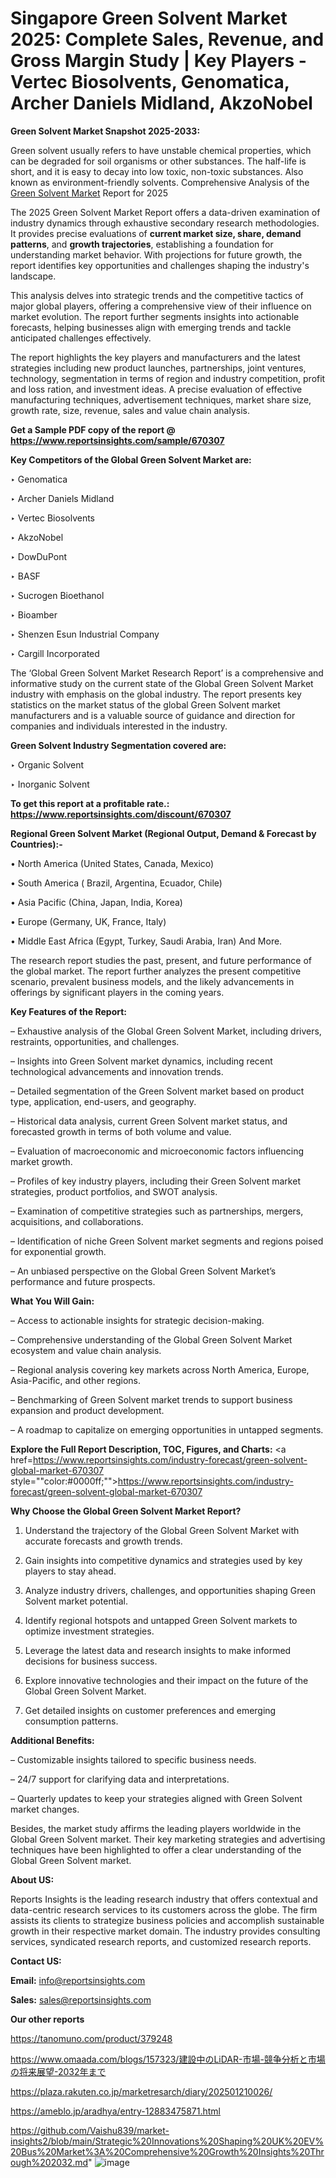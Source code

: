 # Singapore Green Solvent Market 2025: Complete Sales, Revenue, and Gross Margin Study | Key Players - Vertec Biosolvents, Genomatica, Archer Daniels Midland, AkzoNobel

<strong>Green Solvent Market Snapshot 2025-2033:</strong>

Green solvent usually refers to have unstable chemical properties, which can be degraded for soil organisms or other substances. The half-life is short, and it is easy to decay into low toxic, non-toxic substances. Also known as environment-friendly solvents. Comprehensive Analysis of the <a href=https://www.reportsinsights.com/sample/670307>Green Solvent Market</a> Report for 2025

The 2025 Green Solvent Market Report offers a data-driven examination of industry dynamics through exhaustive secondary research methodologies. It provides precise evaluations of <strong>current market size, share, demand patterns</strong>, and <strong>growth trajectories</strong>, establishing a foundation for understanding market behavior. With projections for future growth, the report identifies key opportunities and challenges shaping the industry's landscape.

This analysis delves into strategic trends and the competitive tactics of major global players, offering a comprehensive view of their influence on market evolution. The report further segments insights into actionable forecasts, helping businesses align with emerging trends and tackle anticipated challenges effectively.

The report highlights the key players and manufacturers and the latest strategies including new product launches, partnerships, joint ventures, technology, segmentation in terms of region and industry competition, profit and loss ration, and investment ideas. A precise evaluation of effective manufacturing techniques, advertisement techniques, market share size, growth rate, size, revenue, sales and value chain analysis.

<strong>Get a Sample PDF copy of the report @ <a href=https://www.reportsinsights.com/sample/670307 style=color:#0000ff;>https://www.reportsinsights.com/sample/670307</a></strong>

<strong>Key Competitors of the Global Green Solvent Market are:</strong>

‣ Genomatica

‣ Archer Daniels Midland

‣ Vertec Biosolvents

‣ AkzoNobel

‣ DowDuPont

‣ BASF

‣ Sucrogen Bioethanol

‣ Bioamber

‣ Shenzen Esun Industrial Company

‣ Cargill Incorporated

The ‘Global Green Solvent Market Research Report’ is a comprehensive and informative study on the current state of the Global Green Solvent Market industry with emphasis on the global industry. The report presents key statistics on the market status of the global Green Solvent market manufacturers and is a valuable source of guidance and direction for companies and individuals interested in the industry.

<strong>Green Solvent Industry Segmentation covered are:</strong>

‣ Organic Solvent

‣ Inorganic Solvent

<strong>To get this report at a profitable rate.: <a href=https://www.reportsinsights.com/discount/670307 style=color:#0000ff;>https://www.reportsinsights.com/discount/670307</a></strong>

<strong>Regional Green Solvent Market (Regional Output, Demand &amp; Forecast by Countries):-</strong>

• North America (United States, Canada, Mexico)

• South America ( Brazil, Argentina, Ecuador, Chile)

• Asia Pacific (China, Japan, India, Korea)

• Europe (Germany, UK, France, Italy)

• Middle East Africa (Egypt, Turkey, Saudi Arabia, Iran) And More.

The research report studies the past, present, and future performance of the global market. The report further analyzes the present competitive scenario, prevalent business models, and the likely advancements in offerings by significant players in the coming years.

<strong>Key Features of the Report:</strong>

– Exhaustive analysis of the Global Green Solvent Market, including drivers, restraints, opportunities, and challenges.

– Insights into Green Solvent market dynamics, including recent technological advancements and innovation trends.

– Detailed segmentation of the Green Solvent market based on product type, application, end-users, and geography.

– Historical data analysis, current Green Solvent market status, and forecasted growth in terms of both volume and value.

– Evaluation of macroeconomic and microeconomic factors influencing market growth.

– Profiles of key industry players, including their Green Solvent market strategies, product portfolios, and SWOT analysis.

– Examination of competitive strategies such as partnerships, mergers, acquisitions, and collaborations.

– Identification of niche Green Solvent market segments and regions poised for exponential growth.

– An unbiased perspective on the Global Green Solvent Market’s performance and future prospects.

<strong>What You Will Gain:</strong>

– Access to actionable insights for strategic decision-making.

– Comprehensive understanding of the Global Green Solvent Market ecosystem and value chain analysis.

– Regional analysis covering key markets across North America, Europe, Asia-Pacific, and other regions.

– Benchmarking of Green Solvent market trends to support business expansion and product development.

– A roadmap to capitalize on emerging opportunities in untapped segments.

<strong>Explore the Full Report Description, TOC, Figures, and Charts:</strong>
<a href=https://www.reportsinsights.com/industry-forecast/green-solvent-global-market-670307 style=""color:#0000ff;"">https://www.reportsinsights.com/industry-forecast/green-solvent-global-market-670307</a>

<strong>Why Choose the Global Green Solvent Market Report?</strong>

1. Understand the trajectory of the Global Green Solvent Market with accurate forecasts and growth trends.

2. Gain insights into competitive dynamics and strategies used by key players to stay ahead.

3. Analyze industry drivers, challenges, and opportunities shaping Green Solvent market potential.

4. Identify regional hotspots and untapped Green Solvent markets to optimize investment strategies.

5. Leverage the latest data and research insights to make informed decisions for business success.

6. Explore innovative technologies and their impact on the future of the Global Green Solvent Market.

7. Get detailed insights on customer preferences and emerging consumption patterns.

<strong>Additional Benefits:</strong>

– Customizable insights tailored to specific business needs.

– 24/7 support for clarifying data and interpretations.

– Quarterly updates to keep your strategies aligned with Green Solvent market changes.

Besides, the market study affirms the leading players worldwide in the Global Green Solvent market. Their key marketing strategies and advertising techniques have been highlighted to offer a clear understanding of the Global Green Solvent market.

<strong><strong>About US</strong>:</strong>

Reports Insights is the leading research industry that offers contextual and data-centric research services to its customers across the globe. The firm assists its clients to strategize business policies and accomplish sustainable growth in their respective market domain. The industry provides consulting services, syndicated research reports, and customized research reports.

<strong>Contact US:</strong>

<p class=><b>Email:</b> <a href=mailto:info@reportsinsights.com>info@reportsinsights.com</a></p>
<p class=><b>Sales:</b> <a href=mailto:sales@reportsinsights.com>sales@reportsinsights.com</a></p>

<strong>Our other reports</strong>

<a href=https://tanomuno.com/product/379248>https://tanomuno.com/product/379248</a>

<a href=https://www.omaada.com/blogs/157323/建設中のLiDAR-市場-競争分析と市場の将来展望-2032年まで>https://www.omaada.com/blogs/157323/建設中のLiDAR-市場-競争分析と市場の将来展望-2032年まで</a>

<a href=https://plaza.rakuten.co.jp/marketresarch/diary/202501210026/>https://plaza.rakuten.co.jp/marketresarch/diary/202501210026/</a>

<a href=https://ameblo.jp/aradhya/entry-12883475871.html>https://ameblo.jp/aradhya/entry-12883475871.html</a>

<a href=https://github.com/Vaishu839/market-insights2/blob/main/Strategic%20Innovations%20Shaping%20UK%20EV%20Bus%20Market%3A%20Comprehensive%20Growth%20Insights%20Through%202032.md>https://github.com/Vaishu839/market-insights2/blob/main/Strategic%20Innovations%20Shaping%20UK%20EV%20Bus%20Market%3A%20Comprehensive%20Growth%20Insights%20Through%202032.md</a>"
![image](https://github.com/user-attachments/assets/c722d374-052e-4288-b88b-b4cbc9978567)
